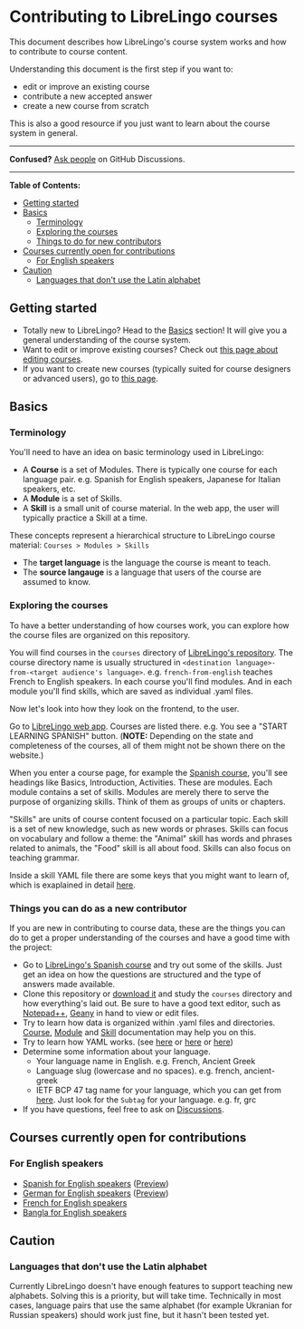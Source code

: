 # Contributing to LibreLingo courses

This document describes how LibreLingo's course system works and how to contribute to course content.

Understanding this document is the first step if you want to:
- edit or improve an existing course
- contribute a new accepted answer
- create a new course from scratch

This is also a good resource if you just want to learn about the course system in general.

---

**Confused?**
[Ask people](https://github.com/kantord/LibreLingo/discussions) on GitHub Discussions.

---

**Table of Contents:**
- [Getting started](#getting-started)
- [Basics](#basics)
  - [Terminology](#terminology)
  - [Exploring the courses](#exploring-courses)
  - [Things to do for new contributors](#things-new-contributors)
- [Courses currently open for contributions](#courses-open)
  - [For English speakers](#courses-from-english)
- [Caution](#caution)
  - [Languages that don't use the Latin alphabet](#non-latin-alphabet)

## Getting started

- Totally new to LibreLingo? Head to the [Basics](#basics) section! It will give you a general understanding of the course system.
- Want to edit or improve existing courses? Check out [this page about editing courses](editing-courses.md).
- If you want to create new courses (typically suited for course designers or advanced users), go to [this page](creating-courses.md).


## Basics

### Terminology

You'll need to have an idea on basic terminology used in LibreLingo:

- A **Course** is a set of Modules. There is typically one course for each language pair. e.g. Spanish for English speakers, Japanese for Italian speakers, etc.
- A **Module** is a set of Skills.
- A **Skill** is a small unit of course material. In the web app, the user will typically practice a Skill at a time.

These concepts represent a hierarchical structure to LibreLingo course material: `Courses > Modules > Skills`

- The **target language** is the language the course is meant to teach.
- The **source langauge** is a language that users of the course are assumed to know.


<a id="exploring-courses"></a>
### Exploring the courses

To have a better understanding of how courses work, you can explore how the course files are organized on this repository.

You will find courses in the `courses` directory of [LibreLingo's repository](https://github.com/kantord/LibreLingo/tree/main/courses). The course directory name is usually structured in `<destination language>-from-<target audience's language>`. e.g. `french-from-english` teaches French to English speakers. In each course you'll find modules. And in each module you'll find skills, which are saved as individual .yaml files.

Now let's look into how they look on the frontend, to the user.

Go to [LibreLingo web app](https://librelingo.app/). Courses are listed there. e.g. You see a "START LEARNING SPANISH" button. (**NOTE:** Depending on the state and completeness of the courses, all of them might not be shown there on the website.)

When you enter a course page, for example the [Spanish course](https://librelingo.app/course/spanish-from-english/), you'll see headings like Basics, Introduction, Activities. These are modules. Each module contains a set of skills. Modules are merely there to serve the purpose of organizing skills. Think of them as groups of units or chapters.

"Skills" are units of course content focused on a particular topic. Each skill is a set of new knowledge, such as new words or phrases.  Skills can focus on vocabulary and follow a theme: the "Animal" skill has words and phrases related to animals, the "Food" skill is all about food. Skills can also focus on teaching grammar.

Inside a skill YAML file there are some keys that you might want to learn of, which is exaplained in detail [here](course.md).

<a id="things-new-contributors"></a>
### Things you can do as a new contributor

If you are new in contributing to course data, these are the things you can do to get a proper understanding of the courses and have a good time with the project:

- Go to [LibreLingo's Spanish course](https://librelingo.app/course/spanish-from-english) and try out some of the skills. Just get an idea on how the questions are structured and the type of answers made available.
- Clone this repository or [download it](https://github.com/kantord/LibreLingo/archive/main.zip) and study the `courses` directory and how everything's laid out. Be sure to have a good text editor, such as [Notepad++](https://notepad-plus-plus.org/), [Geany](https://geany.org/) in hand to view or edit files.
- Try to learn how data is organized within .yaml files and directories. [Course](course.md), [Module](module.md) and [Skill](skill.md) documentation may help you on this.
- Try to learn how YAML works. (see [here](https://en.wikipedia.org/wiki/YAML#Syntax) or [here](https://blog.stackpath.com/yaml/) or [here](https://www.cloudbees.com/blog/yaml-tutorial-everything-you-need-get-started/))
- Determine some information about your language.
  - Your language name in English. e.g. French, Ancient Greek
  - Language slug (lowercase and no spaces). e.g. french, ancient-greek
  - IETF BCP 47 tag name for your language, which you can get from [here](http://www.iana.org/assignments/language-subtag-registry). Just look for the `Subtag` for your language. e.g. fr, grc
- If you have questions, feel free to ask on [Discussions](https://github.com/kantord/LibreLingo/discussions).


<a id="courses-open"></a>
## Courses currently open for contributions

<a id="courses-from-english"></a>
### For English speakers

- [Spanish for English speakers](https://github.com/kantord/LibreLingo/tree/master/courses/spanish-from-english) ([Preview](https://librelingo.app/course/spanish-from-english/))
- [German for English speakers](https://github.com/kantord/LibreLingo/tree/master/courses/german-from-english) ([Preview](https://librelingo.app/course/german-from-english/))
- [French for English speakers](https://github.com/kantord/LibreLingo/tree/master/courses/french-from-english)
- [Bangla for English speakers](https://github.com/kantord/LibreLingo/tree/master/courses/bangla-from-english)


## Caution

<a id="non-latin-alphabet"></a>
### Languages that don't use the Latin alphabet

Currently LibreLingo doesn't have enough features to support teaching new
alphabets. Solving this is a priority, but will take time. Technically in most
cases, language pairs that use the same alphabet (for example Ukranian for
Russian speakers) should work just fine, but it hasn't been tested yet.
